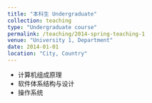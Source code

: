 ```yaml
---
title: "本科生 Undergraduate"
collection: teaching
type: "Undergraduate course"
permalink: /teaching/2014-spring-teaching-1
venue: "University 1, Department"
date: 2014-01-01
location: "City, Country"
---
```

- 计算机组成原理
- 软件体系结构与设计
- 操作系统

